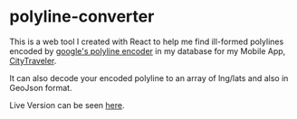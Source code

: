 # polyline-converter
This is a web tool I created with React to help me find ill-formed polylines encoded by [google's polyline encoder](https://developers.google.com/maps/documentation/utilities/polylinealgorithm) in my database for my Mobile App,
[CityTraveler](https://itunes.apple.com/us/app/otway/id1222689246?ls=1&mt=8).

It can also decode your encoded polyline to an array of lng/lats and also in GeoJson format.

Live Version can be seen [here](https://melvincanela.com/portfolio/polyline-converter/).
